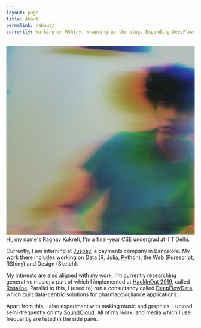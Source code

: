 ```yaml
---
layout: page
title: About
permalink: /about/
currently: Working on RShiny, Wrapping up the blog, Expanding DeepFlow, SoTA Packages in Julia
---
```


![image](/assets/img/me.jpg)
Hi, my name's Raghav Kukreti, I'm a final-year CSE undergrad at IIIT Delhi.

Currently, I am interning at [Juspay](https://juspay.in/), a payments company in Bangalore. My work there includes working on Data (R, Julia, Python), the Web (Purescript, RShiny) and Design (Sketch).

My interests are also aligned with my work, I'm currently researching generative music; a part of which I implemented at [HackInOut 2019](https://hackinout.co/), called [Rosaline](https://github.com/raghav-kukreti/rosaline). Parallel to this, I (used to) run a consultancy called [DeepFlowData](https://www.linkedin.com/company/deepflowdata/), which built data-centric solutions for pharmacovigilance applications.

Apart from this, I also experiment with making music and graphics. I upload semi-frequently on my [SoundCloud](https://soundcloud.com/raghav-kukreti). All of my work, and media which I use frequently are listed in the side pane.


